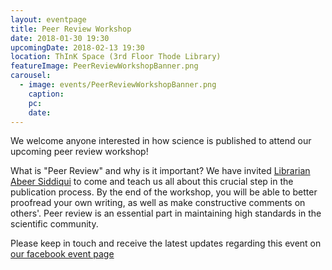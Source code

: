```yaml
---
layout: eventpage
title: Peer Review Workshop
date: 2018-01-30 19:30
upcomingDate: 2018-02-13 19:30
location: ThInK Space (3rd Floor Thode Library)
featureImage: PeerReviewWorkshopBanner.png
carousel:
  - image: events/PeerReviewWorkshopBanner.png
    caption:
    pc:
    date:
---
```

We welcome anyone interested in how science is published to attend our upcoming peer review workshop!

What is "Peer Review" and why is it important? We have invited [Librarian Abeer Siddiqui](https://library.mcmaster.ca/contact/siddiqui-abeer) to come and teach us all about this crucial step in the publication process. By the end of the workshop, you will be able to better proofread your own writing, as well as make constructive comments on others'. Peer review is an essential part in maintaining high standards in the scientific community.

Please keep in touch and receive the latest updates regarding this event on [our facebook event page](https://www.facebook.com/events/166246343997635/)
